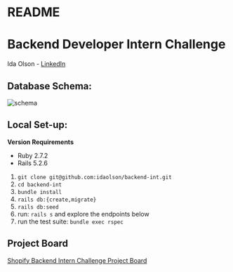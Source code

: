 # README

# Backend Developer Intern Challenge 

Ida Olson - [LinkedIn](https://www.linkedin.com/in/idaolson/)

## Database Schema: 

![schema](https://user-images.githubusercontent.com/81930253/150065427-8099aa25-e698-4ef3-8a15-c7aa408e51dd.jpg)

## Local Set-up:
**Version Requirements**
* Ruby 2.7.2
* Rails 5.2.6

1. `git clone git@github.com:idaolson/backend-int.git`
2. `cd backend-int`
3. `bundle install`
4. `rails db:{create,migrate}`
5. `rails db:seed`
6.  run: `rails s` and explore the endpoints below
7.  run the test suite: `bundle exec rspec`

## Project Board 

[Shopify Backend Intern Challenge Project Board](https://github.com/idaolson/backend-int/projects/1)
